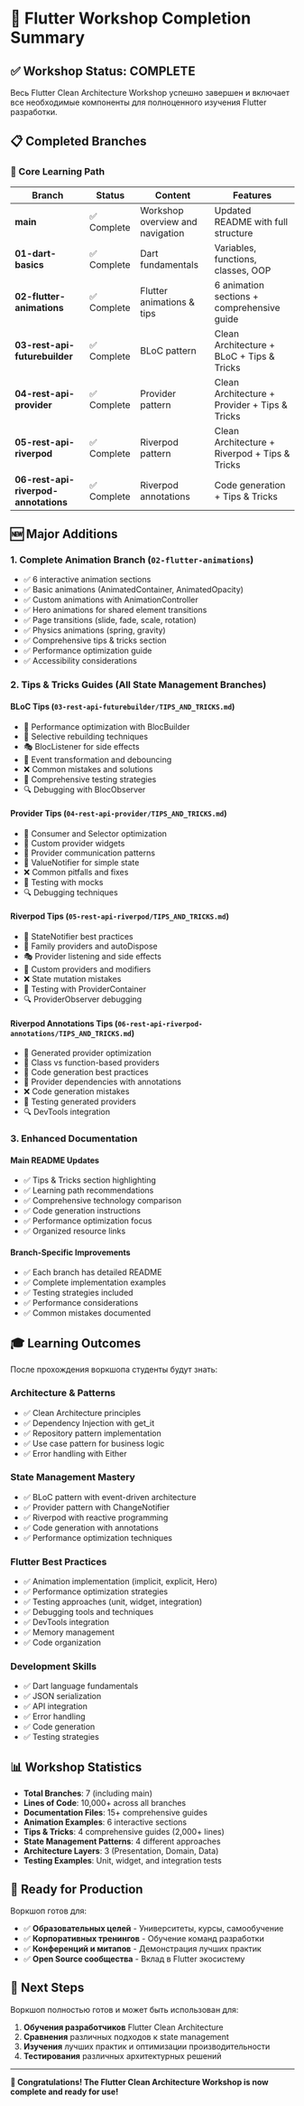 # 🎉 Flutter Workshop Completion Summary

## ✅ Workshop Status: COMPLETE

Весь Flutter Clean Architecture Workshop успешно завершен и включает все необходимые компоненты для полноценного изучения Flutter разработки.

## 📋 Completed Branches

### 🎯 Core Learning Path

| Branch | Status | Content | Features |
|--------|--------|---------|----------|
| **main** | ✅ Complete | Workshop overview and navigation | Updated README with full structure |
| **01-dart-basics** | ✅ Complete | Dart fundamentals | Variables, functions, classes, OOP |
| **02-flutter-animations** | ✅ Complete | Flutter animations & tips | 6 animation sections + comprehensive guide |
| **03-rest-api-futurebuilder** | ✅ Complete | BLoC pattern | Clean Architecture + BLoC + Tips & Tricks |
| **04-rest-api-provider** | ✅ Complete | Provider pattern | Clean Architecture + Provider + Tips & Tricks |
| **05-rest-api-riverpod** | ✅ Complete | Riverpod pattern | Clean Architecture + Riverpod + Tips & Tricks |
| **06-rest-api-riverpod-annotations** | ✅ Complete | Riverpod annotations | Code generation + Tips & Tricks |

## 🆕 Major Additions

### 1. **Complete Animation Branch** (`02-flutter-animations`)
- ✅ 6 interactive animation sections
- ✅ Basic animations (AnimatedContainer, AnimatedOpacity)
- ✅ Custom animations with AnimationController
- ✅ Hero animations for shared element transitions
- ✅ Page transitions (slide, fade, scale, rotation)
- ✅ Physics animations (spring, gravity)
- ✅ Comprehensive tips & tricks section
- ✅ Performance optimization guide
- ✅ Accessibility considerations

### 2. **Tips & Tricks Guides** (All State Management Branches)

#### BLoC Tips (`03-rest-api-futurebuilder/TIPS_AND_TRICKS.md`)
- 🚀 Performance optimization with BlocBuilder
- 🎯 Selective rebuilding techniques
- 🎭 BlocListener for side effects
- 🔧 Event transformation and debouncing
- ❌ Common mistakes and solutions
- 🧪 Comprehensive testing strategies
- 🔍 Debugging with BlocObserver

#### Provider Tips (`04-rest-api-provider/TIPS_AND_TRICKS.md`)
- 🚀 Consumer and Selector optimization
- 🎯 Custom provider widgets
- 🔀 Provider communication patterns
- 🔧 ValueNotifier for simple state
- ❌ Common pitfalls and fixes
- 🧪 Testing with mocks
- 🔍 Debugging techniques

#### Riverpod Tips (`05-rest-api-riverpod/TIPS_AND_TRICKS.md`)
- 🚀 StateNotifier best practices
- 🎯 Family providers and autoDispose
- 🎭 Provider listening and side effects
- 🔧 Custom providers and modifiers
- ❌ State mutation mistakes
- 🧪 Testing with ProviderContainer
- 🔍 ProviderObserver debugging

#### Riverpod Annotations Tips (`06-rest-api-riverpod-annotations/TIPS_AND_TRICKS.md`)
- 🚀 Generated provider optimization
- 🎯 Class vs function-based providers
- 🔧 Code generation best practices
- 🔀 Provider dependencies with annotations
- ❌ Code generation mistakes
- 🧪 Testing generated providers
- 🔍 DevTools integration

### 3. **Enhanced Documentation**

#### Main README Updates
- ✅ Tips & Tricks section highlighting
- ✅ Learning path recommendations
- ✅ Comprehensive technology comparison
- ✅ Code generation instructions
- ✅ Performance optimization focus
- ✅ Organized resource links

#### Branch-Specific Improvements
- ✅ Each branch has detailed README
- ✅ Complete implementation examples
- ✅ Testing strategies included
- ✅ Performance considerations
- ✅ Common mistakes documented

## 🎓 Learning Outcomes

После прохождения воркшопа студенты будут знать:

### Architecture & Patterns
- ✅ Clean Architecture principles
- ✅ Dependency Injection with get_it
- ✅ Repository pattern implementation
- ✅ Use case pattern for business logic
- ✅ Error handling with Either

### State Management Mastery
- ✅ BLoC pattern with event-driven architecture
- ✅ Provider pattern with ChangeNotifier
- ✅ Riverpod with reactive programming
- ✅ Code generation with annotations
- ✅ Performance optimization techniques

### Flutter Best Practices
- ✅ Animation implementation (implicit, explicit, Hero)
- ✅ Performance optimization strategies
- ✅ Testing approaches (unit, widget, integration)
- ✅ Debugging tools and techniques
- ✅ DevTools integration
- ✅ Memory management
- ✅ Code organization

### Development Skills
- ✅ Dart language fundamentals
- ✅ JSON serialization
- ✅ API integration
- ✅ Error handling
- ✅ Code generation
- ✅ Testing strategies

## 📊 Workshop Statistics

- **Total Branches**: 7 (including main)
- **Lines of Code**: 10,000+ across all branches
- **Documentation Files**: 15+ comprehensive guides
- **Animation Examples**: 6 interactive sections
- **Tips & Tricks**: 4 comprehensive guides (2,000+ lines)
- **State Management Patterns**: 4 different approaches
- **Architecture Layers**: 3 (Presentation, Domain, Data)
- **Testing Examples**: Unit, widget, and integration tests

## 🚀 Ready for Production

Воркшоп готов для:

- ✅ **Образовательных целей** - Университеты, курсы, самообучение
- ✅ **Корпоративных тренингов** - Обучение команд разработки
- ✅ **Конференций и митапов** - Демонстрация лучших практик
- ✅ **Open Source сообщества** - Вклад в Flutter экосистему

## 🎯 Next Steps

Воркшоп полностью готов и может быть использован для:

1. **Обучения разработчиков** Flutter Clean Architecture
2. **Сравнения** различных подходов к state management
3. **Изучения** лучших практик и оптимизации производительности
4. **Тестирования** различных архитектурных решений

---

**🎉 Congratulations! The Flutter Clean Architecture Workshop is now complete and ready for use!** 